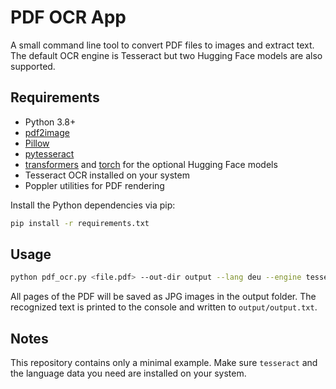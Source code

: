 # PDF OCR App

A small command line tool to convert PDF files to images and extract text. The default OCR engine is Tesseract but two Hugging Face models are also supported.

## Requirements

- Python 3.8+
- [pdf2image](https://pypi.org/project/pdf2image/)
- [Pillow](https://pypi.org/project/Pillow/)
- [pytesseract](https://pypi.org/project/pytesseract/)
- [transformers](https://pypi.org/project/transformers/) and [torch](https://pypi.org/project/torch/) for the optional Hugging Face models
- Tesseract OCR installed on your system
- Poppler utilities for PDF rendering

Install the Python dependencies via pip:

```bash
pip install -r requirements.txt
```

## Usage

```bash
python pdf_ocr.py <file.pdf> --out-dir output --lang deu --engine tesseract
```

All pages of the PDF will be saved as JPG images in the output folder. The recognized text is printed to the console and written to `output/output.txt`.

## Notes

This repository contains only a minimal example. Make sure `tesseract` and the language data you need are installed on your system.
